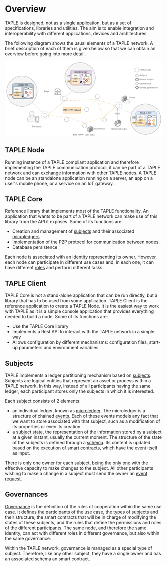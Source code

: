 # Overview
TAPLE is designed, not as a single application, but as a set of specifications, libraries and utilities. The aim is to enable integration and interoperability with different applications, devices and architectures. 

The following diagram shows the usual elements of a TAPLE network. A brief description of each of them is given below so that we can obtain an overview before going into more detail.

![Net overview](../img/net-overview.svg)

## TAPLE Node
Running instance of a TAPLE compliant application and therefore implementing the TAPLE communication protocol, it can be part of a TAPLE network and can exchange information with other TAPLE nodes. A TAPLE node can be an standalone application running on a server, an app on a user's mobile phone, or a service on an IoT gateway.

## TAPLE Core
Reference library that implements most of the TAPLE functionality. An application that wants to be part of a TAPLE network can make use of this library from the API it exposes. Some of its functions are:
- Creation and management of [subjects](./subjects.md) and their associated [microledgers](./subjects.md#microledger) 
- Implementation of the [P2P](./glossary.md#p2p) protocol for communication between nodes.
- Database persistence

Each node is associated with an [identity](./identity.md) representing its owner. However, each node can participate in different use cases and, in each one, it can have different [roles](./roles.md) and perform different tasks. 

## TAPLE Client
TAPLE Core is not a stand-alone application that can be run directly, but a library that has to be used from some application. TAPLE Client is the reference application to create a TAPLE Node. It is the easiest way to work with TAPLE as it is a simple console application that provides everything needed to build a node. Some of its functions are:
- Use the TAPLE Core library
- Implements a Rest API to interact with the TAPLE network in a simple way
- Allows configuration by different mechanisms: configuration files, start-up parameters and environment variables

## Subjects
TAPLE implements a ledger partitioning mechanism based on [subjects](./subjects.md). Subjects are logical entities that represent an asset or process within a TAPLE network. In this way, instead of all participants having the same ledger, each participant stores only the subjects in which it is interested. 

Each subject consists of 2 elements: 
- an individual ledger, known as [microledger](./subjects.md#microledger). The microledger is a structure of chained [events](./events.md). Each of these events models any fact that we want to store associated with that subject, such as a modification of its properties or even its creation. 
- a [subject state](./subjects.md#subject-state), the representation of the information stored by a subject at a given instant, usually the current moment. The structure of the state of the subjects is defined through a [schema](./schemas.md). Its content is updated based on the execution of [smart contracts](./smart-contracts.md), which have the event itself as input. 

There is only one owner for each subject, being the only one with the effective capacity to make changes to the subject. All other participants wishing to make a change in a subject must send the owner an [event request](./events.md#event-life-cycle). 

## Governances
[Governance](./governance.md) is the definition of the rules of cooperation within the same use case. It defines the participants of the use case, the types of subjects and their structure, the smart contracts that will be in charge of modifying the states of these subjects, and the rules that define the permissions and roles of the different participants. The same node, and therefore the same identity, can act with different roles in different governance, but also within the same governance.

Within the TAPLE network, governance is managed as a special type of subject. Therefore, like any other subject, they have a single owner and has an associated schema an smart contract.
